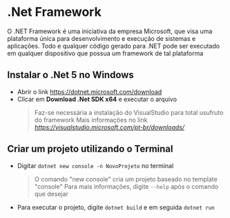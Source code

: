 ﻿# .Net Framework

O .NET Framework é uma iniciativa da empresa Microsoft, que visa uma plataforma única para desenvolvimento e execução de sistemas e aplicações. Todo e qualquer código gerado para .NET pode ser executado em qualquer dispositivo que possua um framework de tal plataforma

## Instalar o .Net 5 no Windows

- Abrir o link https://dotnet.microsoft.com/download
- Clicar em **Download .Net SDK x64** e executar o arquivo 
  >Faz-se necessária a instalação do VisualStudio para total usufruto do framework
  >Mais informações no link *https://visualstudio.microsoft.com/pt-br/downloads/*
  >
## Criar um projeto utilizando o Terminal

- Digitar ``dotnet new console -n NovoProjeto`` no terminal
  > O comando "new console" cria um projeto baseado no template "console"
  > Para mais informações, digite ``--help`` após o comando que desejar

- Para executar o projeto, digite ``dotnet build`` e em seguida ``dotnet run``

